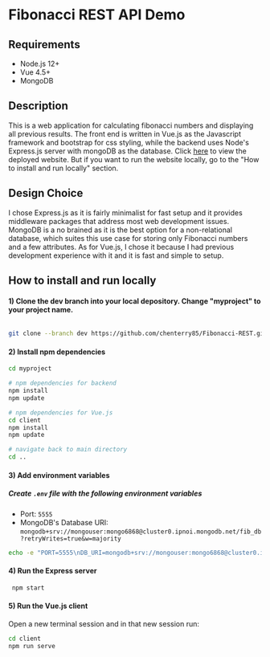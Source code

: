 # Fibonacci REST API Demo

## Requirements
  
- Node.js 12+
- Vue 4.5+
- MongoDB
  
## Description

This is a web application for calculating fibonacci numbers and displaying all previous results. The front end is written in Vue.js as the Javascript framework and bootstrap for css styling, while the backend uses Node's Express.js server with mongoDB as the database. Click [here](https://peaceful-brook-94145.herokuapp.com) to view the deployed website. But if you want to run the website locally, go to the "How to install and run locally" section.
<br>
  
## Design Choice

I chose Express.js as it is fairly minimalist for fast setup and it provides middleware packages that address most web development issues. MongoDB is a no brained as it is the best option for a non-relational database, which suites this use case for storing only Fibonacci numbers and a few attributes. As for Vue.js, I chose it because I had previous development experience with it and it is fast and simple to setup.
<br>
  
## How to install and run locally

#### 1) Clone the dev branch into your local depository. Change "myproject" to your project name.

```bash

git clone --branch dev https://github.com/chenterry85/Fibonacci-REST.git ./myproject

```

#### 2) Install npm dependencies
 ```bash
 cd myproject
 
# npm dependencies for backend 
npm install
npm update

# npm dependencies for Vue.js
cd client
npm install
npm update

# navigate back to main directory
cd ..
```

#### 3) Add environment variables
##### Create `.env` file with the following environment variables
- Port: `5555`  
- MongoDB's Database URI: `mongodb+srv://mongouser:mongo6868@cluster0.ipnoi.mongodb.net/fib_db?retryWrites=true&w=majority`  
```bash
echo -e "PORT=5555\nDB_URI=mongodb+srv://mongouser:mongo6868@cluster0.ipnoi.mongodb.net/fib_db?retryWrites=true&w=majority" > .env
```

#### 4) Run the Express server
```bash
 npm start
 ```

#### 5) Run the Vue.js client  
Open a new terminal session and in that new session run:  
```bash
cd client
npm run serve
```
